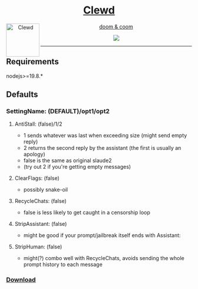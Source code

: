 <div align="center">
<a href="https://gitgud.io/ahsk/clewd/">
<h1>Clewd</h1>
  <img
    height="90"
    width="90"
    alt="Clewd"
    src="https://gitgud.io/ahsk/clewd/-/raw/master/logo.png"
    align="left"
  />
</a>
<a href="https://gitgud.io/ahsk/clewd/-/archive/master/clewd-master.zip">
<p>doom & coom</p>
<img align="center" src="https://gitgud.io/ahsk/clewd/-/raw/master/program.png">
</a>
</div>

---

## Requirements

nodejs>=19.8.*

## Defaults

### SettingName: (DEFAULT)/opt1/opt2

 1. AntiStall: (false)/1/2
    * 1 sends whatever was last when exceeding size (might send empty reply)
    * 2 returns the second reply by the assistant (the first is usually an apology)
    * false is the same as original slaude2
    * (try out 2 if you're getting empty messages)

 2. ClearFlags: (false)
    * possibly snake-oil

 3. RecycleChats: (false)
    * false is less likely to get caught in a censorship loop

 4. StripAssistant: (false)
    * might be good if your prompt/jailbreak itself ends with Assistant: 

 5. StripHuman: (false) 
    * might(?) combo well with RecycleChats, avoids sending the whole prompt history to each message

<a href="https://gitgud.io/ahsk/clewd/-/archive/master/clewd-master.zip"><h3>Download</h3></a>